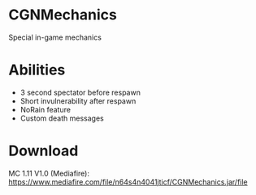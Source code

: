 # CGNMechanics
Special in-game mechanics

# Abilities
- 3 second spectator before respawn
- Short invulnerability after respawn
- NoRain feature
- Custom death messages

# Download
MC 1.11 V1.0 (Mediafire): https://www.mediafire.com/file/n64s4n4041jticf/CGNMechanics.jar/file
